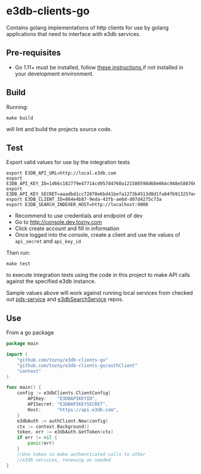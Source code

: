 # e3db-clients-go
Contains golang implementations of http clients for use by golang applications that need to interface with e3db services.

## Pre-requisites
* Go 1.11+ must be installed, follow [these instructions ](https://golang.org/doc/install) if not installed in your development environment.

## Build
Running:
```
make build
```
will lint and build the projects source code.

## Test
Export valid values for use by the integration tests

```
export E3DB_API_URL=http://local.e3db.com
export E3DB_API_KEY_ID=1d66c182779e47714cd957d4760a121580598d68e064c948e5887662c197538b
export E3DB_API_KEY_SECRET=aaadbd1cc72870e6bd41befa1273b4513d0d1fa04fb913257eec6158b6a35d75
export E3DB_CLIENT_ID=864e4b87-9eda-43fb-ae6d-d07d4275c73a
export E3DB_SEARCH_INDEXER_HOST=http://localhost:9000
```
* Recommend to use credentials and endpoint of dev
* Go to http://console.dev.tozny.com
* Click create account and fill in information
* Once logged into the console, create a client and use the values of `api_secret` and `api_key_id`

Then run:
```
make test
```
to execute integration tests using the code in this project to make API calls against the specified e3db instance.

Sample values above will work against running local services from checked out [pds-service](https://github.com/tozny/pds-service) and [e3dbSearchService](https://github.com/tozny/e3dbSearchService) repos.

## Use

From a go package

```go
package main

import (
    "github.com/tozny/e3db-clients-go"
    "github.com/tozny/e3db-clients-go/authClient"
    "context"
)

func main() {
    config := e3dbClients.ClientConfig{
        APIKey:    "E3DBAPIKEYID",
        APISecret: "E3DBAPIKEYSECRET",
        Host:      "https://api.e3db.com",
    }
    e3dbAuth := authClient.New(config)
    ctx := context.Background()
    token, err := e3dbAuth.GetToken(ctx)
    if err != nil {
        panic(err)
    }
    //Use token to make authenticated calls to other
    //e3db services, renewing as needed
}
```

